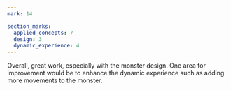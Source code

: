 ```yaml
---
mark: 14

section_marks:
  applied_concepts: 7
  design: 3
  dynamic_experience: 4
---
```


Overall, great work, especially with the monster design. One area for improvement would be to enhance the dynamic experience such as adding more movements to the monster.



